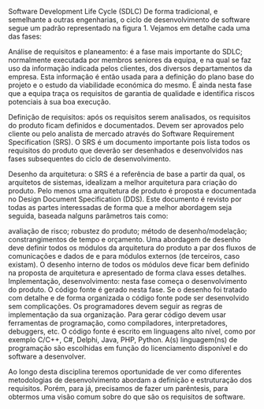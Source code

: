 Software Development Life Cycle (SDLC)
De forma tradicional, e semelhante a outras engenharias, o ciclo de desenvolvimento de software segue um padrão representado na figura 1. Vejamos em detalhe cada uma das fases:

Análise de requisitos e planeamento: é a fase mais importante do SDLC; normalmente executada por membros seniores da equipa, e na qual se faz uso da informação indicada pelos clientes, dos diversos departamentos da empresa. Esta informação é então usada para a definição do plano base do projeto e o estudo da viabilidade económica do mesmo. É ainda nesta fase que a equipa traça os requisitos de garantia de qualidade e identifica riscos potenciais à sua boa execução.

Definição de requisitos: após os requisitos serem analisados, os requisitos do produto ficam definidos e documentados. Devem ser aprovados pelo cliente ou pelo analista de mercado através do Software Requirement Specification (SRS). O SRS é um documento importante pois lista todos os requisitos do produto que deverão ser desenhados e desenvolvidos nas fases subsequentes do ciclo de desenvolvimento.

Desenho da arquitetura: o SRS é a referência de base a partir da qual, os arquitetos de sistemas, idealizam a melhor arquitetura para criação do produto. Pelo menos uma arquitetura de produto é proposta e documentada no Design Document Specification (DDS). Este documento é revisto por todas as partes interessadas de forma que a melhor abordagem seja seguida, baseada nalguns parâmetros tais como:

avaliação de risco;
robustez do produto;
método de desenho/modelação;
constrangimentos de tempo e orçamento. Uma abordagem de desenho deve definir todos os módulos da arquitetura do produto a par dos fluxos de comunicações e dados de e para módulos externos (de terceiros, caso existam). O desenho interno de todos os módulos deve ficar bem definido na proposta de arquitetura e apresentado de forma clava esses detalhes.
Implementação, desenvolvimento: nesta fase começa o desenvolvimento do produto. O código fonte é gerado nesta fase. Se o desenho foi tratado com detalhe e de forma organizada o código fonte pode ser desenvolvido sem complicações. Os programadores devem seguir as regras de implementação da sua organização. Para gerar código devem usar ferramentas de programação, como compiladores, interpretadores, debuggers, etc. O código fonte é escrito em linguagens alto nível, como por exemplo C/C++, C#, Delphi, Java, PHP, Python. A(s) linguagem(ns) de programação são escolhidas em função do licenciamento disponível e do software a desenvolver.

Ao longo desta disciplina teremos oportunidade de ver como diferentes metodologias de desenvolvimento abordam a definição e estruturação dos requisitos. Porém, para já, precisamos de fazer um parêntesis, para obtermos uma visão comum sobre do que são os requisitos de software.
